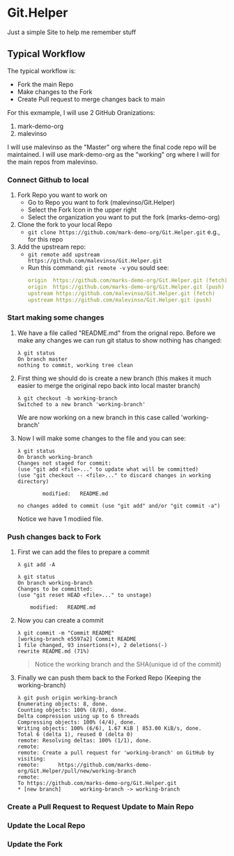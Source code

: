# Git.Helper
Just a simple Site to help me remember stuff

## Typical Workflow

The typical workflow is:

* Fork the main Repo
* Make changes to the Fork
* Create Pull request to merge changes back to main

For this exmample, I will use 2 GitHub Oranizations:

1. mark-demo-org
2. malevinso

I will use malevinso as the "Master" org where the final code  repo will be maintained. I will use mark-demo-org as the "working" org where I will for the main repos from malevinso.

### Connect Github to local 

1. Fork Repo you want to work on 
    * Go to Repo you want to fork (malevinso/Git.Helper)
    * Select the Fork Icon in the upper right
    * Select the organization you want to put the fork (marks-demo-org)
2. Clone the fork to your local Repo
    * ````git clone https://github.com/mark-demo-org/Git.Helper.git```` 
    e.g., for this repo
3. Add the upstream repo:
    * ````git remote add upstream https://github.com/malevinso/Git.Helper.git````
    * Run this command: 
        ````git remote -v```` you sould see:
        ````yaml
        origin  https://github.com/marks-demo-org/Git.Helper.git (fetch)
        origin  https://github.com/marks-demo-org/Git.Helper.git (push)
        upstream https://github.com/malevinso/Git.Helper.git (fetch)
        upstream https://github.com/malevinso/Git.Helper.git (push)
        ````

### Start making some changes

1. We have a file called "README.md" from the orignal repo. Before we make any changes we can run git status to show nothing has changed:
    ````
    λ git status
    On branch master
    nothing to commit, working tree clean
    ````
2. First thing we should do is create a new branch (this makes it much easier to merge the original repo back into local master branch)
    ````
    λ git checkout -b working-branch
    Switched to a new branch 'working-branch'
    ````
    We are now working on a new branch in this case called 'working-branch'


3. Now I will make some changes to the file and you can see:
    ````
    λ git status
    On branch working-branch
    Changes not staged for commit:
    (use "git add <file>..." to update what will be committed)
    (use "git checkout -- <file>..." to discard changes in working directory)

            modified:   README.md

    no changes added to commit (use "git add" and/or "git commit -a")

    ````
    Notice we have 1 modiied file.

### Push changes back to Fork
1. First we can add the files to prepare a commit
    ````
    λ git add -A

    λ git status
    On branch working-branch
    Changes to be committed:
    (use "git reset HEAD <file>..." to unstage)

        modified:   README.md

    ````
2. Now you can create a commit
    ````
    λ git commit -m "Commit README"
    [working-branch e5597a2] Commit README
    1 file changed, 93 insertions(+), 2 deletions(-)
    rewrite README.md (71%)
    ````
    >Notice the working branch and the SHA(unique id of the commit)

3. Finally we can push them back to the Forked Repo (Keeping the working-branch)
    ````
    λ git push origin working-branch
    Enumerating objects: 8, done.
    Counting objects: 100% (8/8), done.
    Delta compression using up to 6 threads
    Compressing objects: 100% (4/4), done.
    Writing objects: 100% (6/6), 1.67 KiB | 853.00 KiB/s, done.
    Total 6 (delta 1), reused 0 (delta 0)
    remote: Resolving deltas: 100% (1/1), done.
    remote:
    remote: Create a pull request for 'working-branch' on GitHub by visiting:
    remote:      https://github.com/marks-demo-org/Git.Helper/pull/new/working-branch
    remote:
    To https://github.com/marks-demo-org/Git.Helper.git
    * [new branch]      working-branch -> working-branch
    ````


### Create a Pull Request to Request Update to Main Repo


### Update the Local Repo


### Update the Fork







